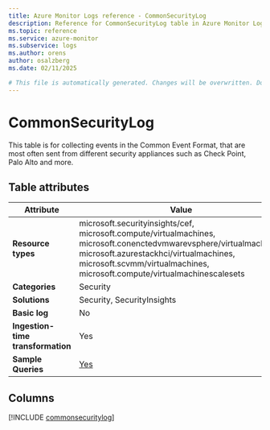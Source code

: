 ```yaml
---
title: Azure Monitor Logs reference - CommonSecurityLog
description: Reference for CommonSecurityLog table in Azure Monitor Logs.
ms.topic: reference
ms.service: azure-monitor
ms.subservice: logs
ms.author: orens
author: osalzberg
ms.date: 02/11/2025

# This file is automatically generated. Changes will be overwritten. Do not change this file directly.
---
```


# CommonSecurityLog

This table is for collecting events in the Common Event Format, that are most often sent from different security appliances such as Check Point, Palo Alto and more.


## Table attributes

|Attribute|Value|
|---|---|
|**Resource types**|microsoft.securityinsights/cef,<br>microsoft.compute/virtualmachines,<br>microsoft.conenctedvmwarevsphere/virtualmachines,<br>microsoft.azurestackhci/virtualmachines,<br>microsoft.scvmm/virtualmachines,<br>microsoft.compute/virtualmachinescalesets|
|**Categories**|Security|
|**Solutions**| Security, SecurityInsights|
|**Basic log**|No|
|**Ingestion-time transformation**|Yes|
|**Sample Queries**|[Yes](/azure/azure-monitor/reference/queries/commonsecuritylog)|



## Columns
  
[!INCLUDE [commonsecuritylog](~/reusable-content/ce-skilling/azure/includes/azure-monitor/reference/tables/commonsecuritylog-include.md)]
